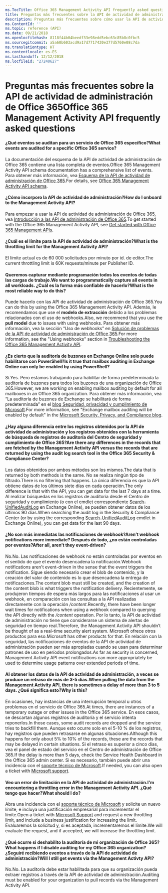 ```yaml
---
ms.TocTitle: Office 365 Management Activity API frequently asked questions
title: Preguntas más frecuentes sobre la API de actividad de administración de Office 365
description: Preguntas más frecuentes sobre cómo usar la API de actividad de administración de Office 365
ms.ContentId: ''
ms.topic: reference (API)
ms.date: 09/21/2018
ms.openlocfilehash: 8118f44b04beedf33e98edd5ebc63c85b8c0fbc5
ms.sourcegitcommit: a5a60b603acd9a17d7717420e377d5760e08c7da
ms.translationtype: HT
ms.contentlocale: es-ES
ms.lasthandoff: 12/12/2018
ms.locfileid: "27240627"
---
```

# <a name="office-365-management-activity-api-frequently-asked-questions"></a><span data-ttu-id="2645a-103">Preguntas más frecuentes sobre la API de actividad de administración de Office 365</span><span class="sxs-lookup"><span data-stu-id="2645a-103">Office 365 Management Activity API frequently asked questions</span></span>

#### <a name="what-events-are-audited-for-a-specific-office-365-service"></a><span data-ttu-id="2645a-104">¿Qué eventos se auditan para un servicio de Office 365 específico?</span><span class="sxs-lookup"><span data-stu-id="2645a-104">What events are audited for a specific Office 365 service?</span></span>

<span data-ttu-id="2645a-105">La documentación del esquema de la API de actividad de administración de Office 365 contiene una lista completa de eventos.</span><span class="sxs-lookup"><span data-stu-id="2645a-105">Office 365 Management Activity API schema documentation has a comprehensive list of events.</span></span> <span data-ttu-id="2645a-106">Para obtener más información, vea [Esquema de la API de actividad de administración de Office 365](office-365-management-activity-api-schema.md).</span><span class="sxs-lookup"><span data-stu-id="2645a-106">For details, see [Office 365 Management Activity API schema](office-365-management-activity-api-schema.md).</span></span>

#### <a name="how-do-i-onboard-to-the-management-activity-api"></a><span data-ttu-id="2645a-107">¿Cómo incorporo la API de actividad de administración?</span><span class="sxs-lookup"><span data-stu-id="2645a-107">How do I onboard to the Management Activity API?</span></span>

<span data-ttu-id="2645a-108">Para empezar a usar la API de actividad de administración de Office 365, vea [Introducción a las API de administración de Office 365](get-started-with-office-365-management-apis.md).</span><span class="sxs-lookup"><span data-stu-id="2645a-108">To get started with the Office 365 Management Activity API, see [Get started with Office 365 Management APIs](get-started-with-office-365-management-apis.md).</span></span>
 
#### <a name="what-is-the-throttling-limit-for-the--management-activity-api"></a><span data-ttu-id="2645a-109">¿Cuál es el límite para la API de actividad de administración?</span><span class="sxs-lookup"><span data-stu-id="2645a-109">What is the throttling limit for the  Management Activity API?</span></span>

<span data-ttu-id="2645a-110">El límite actual es de 60 000 solicitudes por minuto por id. de editor.</span><span class="sxs-lookup"><span data-stu-id="2645a-110">The current throttling limit is 60K requests/minute per Publisher ID.</span></span> 

#### <a name="we-want-to-programmatically-capture-all-events-in-all-workloads-what-is-the-most-reliable-way-to-do-this"></a><span data-ttu-id="2645a-111">Queremos capturar mediante programación todos los eventos de todas las cargas de trabajo.</span><span class="sxs-lookup"><span data-stu-id="2645a-111">We want to programmatically capture all events in all workloads.</span></span> <span data-ttu-id="2645a-112">¿Cuál es la forma más confiable de hacerlo?</span><span class="sxs-lookup"><span data-stu-id="2645a-112">What is the most reliable way to do this?</span></span>

<span data-ttu-id="2645a-113">Puede hacerlo con las API de actividad de administración de Office 365.</span><span class="sxs-lookup"><span data-stu-id="2645a-113">You can do this by using the Office 365 Management Activity API.</span></span> <span data-ttu-id="2645a-114">Además, le recomendamos que use el **modelo de extracción** debido a los problemas relacionados con el uso de webhooks.</span><span class="sxs-lookup"><span data-stu-id="2645a-114">Also, we recommend that you use the **pull model** due to issues with using webhooks.</span></span> <span data-ttu-id="2645a-115">Para obtener más información, vea la sección “Uso de webhooks” en [Solución de problemas de la API de actividad de administración de Office 365](troubleshooting-the-office-365-management-activity-api.md#using-webhooks).</span><span class="sxs-lookup"><span data-stu-id="2645a-115">For more information, see the "Using webhooks" section in [Troubleshooting the Office 365 Management Activity API](troubleshooting-the-office-365-management-activity-api.md#using-webhooks).</span></span>

#### <a name="is-it-true-that-mailbox-auditing-in-exchange-online-can-only-be-enabled-by-using-powershell"></a><span data-ttu-id="2645a-116">¿Es cierto que la auditoría de buzones en Exchange Online solo puede habilitarse con PowerShell?</span><span class="sxs-lookup"><span data-stu-id="2645a-116">Is it true that mailbox auditing in Exchange Online can only be enabled by using PowerShell?</span></span>

<span data-ttu-id="2645a-117">Sí.</span><span class="sxs-lookup"><span data-stu-id="2645a-117">Yes.</span></span> <span data-ttu-id="2645a-118">Pero estamos trabajando para habilitar de forma predeterminada la auditoría de buzones para todos los buzones de una organización de Office 365.</span><span class="sxs-lookup"><span data-stu-id="2645a-118">However, we are working on enabling mailbox auditing by default for all mailboxes in an Office 365 organization.</span></span> <span data-ttu-id="2645a-119">Para obtener más información, vea “La auditoría de buzones de Exchange se habilitará de forma predeterminada” en el [blog Seguridad, privacidad y cumplimiento de Microsoft](https://techcommunity.microsoft.com/t5/Security-Privacy-and-Compliance/Exchange-Mailbox-Auditing-will-be-enabled-by-default/ba-p/215171).</span><span class="sxs-lookup"><span data-stu-id="2645a-119">For more information, see "Exchange mailbox auditing will be enabled by default" in the [Microsoft Security, Privacy, and Compliance blog](https://techcommunity.microsoft.com/t5/Security-Privacy-and-Compliance/Exchange-Mailbox-Auditing-will-be-enabled-by-default/ba-p/215171).</span></span>

#### <a name="are-there-any-differences-in-the-records-that-are-fetched-by-the-management-activity-api-versus-the-records-that-are-returned-by-using-the-audit-log-search-tool-in-the-office-365-security--compliance-center"></a><span data-ttu-id="2645a-120">¿Hay alguna diferencia entre los registros obtenidos por la API de actividad de administración y los registros obtenidos con la herramienta de búsqueda de registros de auditoría del Centro de seguridad y cumplimiento de Office 365?</span><span class="sxs-lookup"><span data-stu-id="2645a-120">Are there any differences in the records that are fetched by the Management Activity API versus the records that are returned by using the audit log search tool in the Office 365 Security & Compliance Center?</span></span>

<span data-ttu-id="2645a-121">Los datos obtenidos por ambos métodos son los mismos.</span><span class="sxs-lookup"><span data-stu-id="2645a-121">The data that is returned by both methods is the same.</span></span> <span data-ttu-id="2645a-122">No se realiza ningún tipo de filtrado.</span><span class="sxs-lookup"><span data-stu-id="2645a-122">There is no filtering that happens.</span></span> <span data-ttu-id="2645a-123">La única diferencia es que la API obtiene datos de los últimos siete días en cada operación.</span><span class="sxs-lookup"><span data-stu-id="2645a-123">The only difference is that with the API, you can get data for the last 7 days at a time.</span></span> <span data-ttu-id="2645a-124">Al realizar búsquedas en los registros de auditoría desde el Centro de seguridad y cumplimiento (o con el cmdlet correspondiente [Search-UnifiedAuditLog](https://docs.microsoft.com/powershell/module/exchange/policy-and-compliance-audit/search-unifiedauditlog) en Exchange Online), se pueden obtener datos de los últimos 90 días.</span><span class="sxs-lookup"><span data-stu-id="2645a-124">When searching the audit log in the Security & Compliance Center (or by using the corresponding [Search-UnifiedAuditLog](https://docs.microsoft.com/powershell/module/exchange/policy-and-compliance-audit/search-unifiedauditlog) cmdlet in Exchange Online), you can get data for the last 90 days.</span></span> 
 
#### <a name="arent-webhook-notifications-more-immediate-after-all-arent-they-event-driven"></a><span data-ttu-id="2645a-125">¿No son más inmediatas las notificaciones de webhook?</span><span class="sxs-lookup"><span data-stu-id="2645a-125">Aren’t webhook notifications more immediate?</span></span> <span data-ttu-id="2645a-126">Después de todo, ¿no están controladas por eventos?</span><span class="sxs-lookup"><span data-stu-id="2645a-126">After all, aren’t they event-driven?</span></span>

<span data-ttu-id="2645a-127">No.</span><span class="sxs-lookup"><span data-stu-id="2645a-127">No.</span></span> <span data-ttu-id="2645a-128">Las notificaciones de webhook no están controladas por eventos en el sentido de que el evento desencadena la notificación.</span><span class="sxs-lookup"><span data-stu-id="2645a-128">Webhook notifications aren't event-driven in the sense that the event triggers the notification.</span></span> <span data-ttu-id="2645a-129">Sigue siendo necesario crear el blob de contenido, y la creación del valor de contenido es lo que desencadena la entrega de notificaciones.</span><span class="sxs-lookup"><span data-stu-id="2645a-129">The content blob must still be created, and the creation of the content blob is what triggers the notification delivery.</span></span> <span data-ttu-id="2645a-130">Recientemente, se produjeron tiempos de espera más largos para las notificaciones al usar un webhook, en comparación con las consultas a la API realizadas directamente con la operación */content*.</span><span class="sxs-lookup"><span data-stu-id="2645a-130">Recently, there have been longer wait times for notifications when using a webhook compared to querying the API directly with the */content* operation.</span></span> <span data-ttu-id="2645a-131">Por lo tanto, la API de actividad de administración no tiene que considerarse un sistema de alertas de seguridad en tiempo real.</span><span class="sxs-lookup"><span data-stu-id="2645a-131">Therefore, the Management Activity API shouldn’t be thought of as a real-time security alert system.</span></span> <span data-ttu-id="2645a-132">Microsoft ofrece otros productos para eso.</span><span class="sxs-lookup"><span data-stu-id="2645a-132">Microsoft has other products for that.</span></span> <span data-ttu-id="2645a-133">En relación con la seguridad, las notificaciones de eventos de la API de actividad de administración pueden ser más apropiadas cuando se usan para determinar patrones de uso en períodos prolongados.</span><span class="sxs-lookup"><span data-stu-id="2645a-133">As far as security is concerned, Management Activity API event notifications can more appropriately be used to determine usage patterns over extended periods of time.</span></span>

#### <a name="when-pulling-the-data-from-the-management-activity-api-there-is-sometimes-a-delay-of-more-than-3-to-5-days-why-is-this"></a><span data-ttu-id="2645a-134">Al obtener los datos de la API de actividad de administración, a veces se produce un retraso de más de 3-5 días.</span><span class="sxs-lookup"><span data-stu-id="2645a-134">When pulling the data from the Management Activity API, there is sometimes a delay of more than 3 to 5 days.</span></span> <span data-ttu-id="2645a-135">¿Qué significa esto?</span><span class="sxs-lookup"><span data-stu-id="2645a-135">Why is this?</span></span>

<span data-ttu-id="2645a-136">En ocasiones, hay instancias de una interrupción temporal u otros problemas en el servicio de Office 365.</span><span class="sxs-lookup"><span data-stu-id="2645a-136">At times, there are instances of a temporary outage or other issues in the Office 365 service.</span></span> <span data-ttu-id="2645a-137">En esos casos, se descartan algunos registros de auditoría y el servicio intenta reponerlos.</span><span class="sxs-lookup"><span data-stu-id="2645a-137">In those cases, some audit records are dropped and the service tries to backfill them.</span></span> <span data-ttu-id="2645a-138">Aunque esto ocurre solo en el 5-10 % de los registros, hay registros que pueden retrasarse en algunas situaciones.</span><span class="sxs-lookup"><span data-stu-id="2645a-138">Although this happens for only about 5% to 10% of the records, these are the records that may be delayed in certain situations.</span></span> <span data-ttu-id="2645a-139">Si el retraso es superior a cinco días, vea el panel de estado del servicio en el Centro de administración de Office 365.</span><span class="sxs-lookup"><span data-stu-id="2645a-139">If the delay is more than 5 days, check the Service Health Dashboard in the Office 365 admin center.</span></span> <span data-ttu-id="2645a-140">Si es necesario, también puede abrir una incidencia con el [soporte técnico de Microsoft](https://support.office.com/article/contact-support-for-business-products-admin-help-32a17ca7-6fa0-4870-8a8d-e25ba4ccfd4b#ID0EAADAAA=online).</span><span class="sxs-lookup"><span data-stu-id="2645a-140">If needed, you can also open a ticket with [Microsoft support](https://support.office.com/article/contact-support-for-business-products-admin-help-32a17ca7-6fa0-4870-8a8d-e25ba4ccfd4b#ID0EAADAAA=online).</span></span>

#### <a name="im-encountering-a-throttling-error-in-the-management-activity-api-what-should-i-do"></a><span data-ttu-id="2645a-141">Veo un error de limitación en la API de actividad de administración.</span><span class="sxs-lookup"><span data-stu-id="2645a-141">I'm encountering a throttling error in the Management Activity API.</span></span> <span data-ttu-id="2645a-142">¿Qué tengo que hacer?</span><span class="sxs-lookup"><span data-stu-id="2645a-142">What should I do?</span></span>

<span data-ttu-id="2645a-143">Abra una incidencia con el [soporte técnico de Microsoft](https://support.office.com/article/contact-support-for-business-products-admin-help-32a17ca7-6fa0-4870-8a8d-e25ba4ccfd4b#ID0EAADAAA=online) y solicite un nuevo límite, e incluya una justificación empresarial para incrementar el límite.</span><span class="sxs-lookup"><span data-stu-id="2645a-143">Open a ticket with [Microsoft Support](https://support.office.com/article/contact-support-for-business-products-admin-help-32a17ca7-6fa0-4870-8a8d-e25ba4ccfd4b#ID0EAADAAA=online) and request a new throttling limit, and include a business justification for increasing the limit.</span></span> <span data-ttu-id="2645a-144">Evaluaremos la solicitud y, si es aceptada, incrementaremos el límite.</span><span class="sxs-lookup"><span data-stu-id="2645a-144">We will evaluate the request, and if accepted, we will increase the throttling limit.</span></span>

#### <a name="what-happens-if-i-disable-auditing-for-my-office-365-organization-will-i-still-get-events-via-the-management-activty-api"></a><span data-ttu-id="2645a-145">¿Qué ocurre si deshabilito la auditoría de mi organización de Office 365?</span><span class="sxs-lookup"><span data-stu-id="2645a-145">What happens if I disable auditing for my Office 365 organization?</span></span> <span data-ttu-id="2645a-146">¿Seguiré recibiendo eventos a través de la API de actividad de administración?</span><span class="sxs-lookup"><span data-stu-id="2645a-146">Will I still get events via the Management Activty API?</span></span>

<span data-ttu-id="2645a-147">No.</span><span class="sxs-lookup"><span data-stu-id="2645a-147">No.</span></span> <span data-ttu-id="2645a-148">La auditoría debe estar habilitada para que su organización pueda extraer registros a través de la API de actividad de administración.</span><span class="sxs-lookup"><span data-stu-id="2645a-148">Auditing must be enabled for your organization to pull records via the Management Activity API.</span></span>

